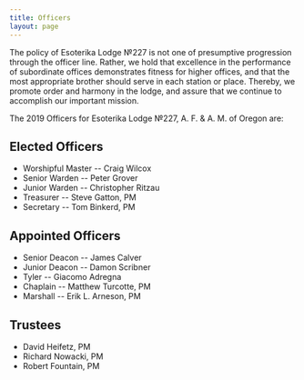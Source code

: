 ```yaml
---
title: Officers
layout: page
---
```


The policy of Esoterika Lodge №227 is not one of presumptive
progression through the officer line. Rather, we hold that excellence
in the performance of subordinate offices demonstrates fitness for
higher offices, and that the most appropriate brother should serve in
each station or place. Thereby, we promote order and harmony in the
lodge, and assure that we continue to accomplish our important
mission.

The 2019 Officers for Esoterika Lodge №227, A. F. & A. M. of Oregon are:

## Elected Officers

- Worshipful Master -- Craig Wilcox
- Senior Warden -- Peter Grover
- Junior Warden -- Christopher Ritzau
- Treasurer -- Steve Gatton, PM
- Secretary -- Tom Binkerd, PM

## Appointed Officers
-    Senior Deacon -- James Calver
-    Junior Deacon -- Damon Scribner
-    Tyler -- Giacomo Adregna
-    Chaplain -- Matthew Turcotte, PM
-    Marshall -- Erik L. Arneson, PM

## Trustees
-    David Heifetz, PM
-    Richard Nowacki, PM
-    Robert Fountain, PM
